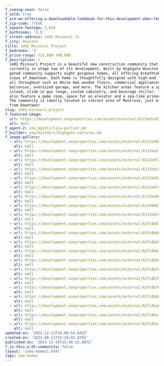 ```yaml
---
f_coming-soon: false
f_sold: true
f_are-we-offering-a-downloadable-lookbook-for-this-development-when-they-submit-their-contact-info: false
f_zip-code: 77006
f_square-footage: 2,644
f_bathrooms: '3.5'
f_street-address: 1402 Missouri St
f_city: Houston
title: 1402 Missouri Project
f_bedrooms: '3'
f_price-range: 715,000-740,000
f_description: >
  1402 Missouri Project is a beautiful new construction community that is
  currently in stage two of its development. Built by Highgate Houston, this
  gated community supports eight gorgeous homes, all offering breathtaking patio
  views of Downtown. Each home is thoughtfully designed with high-end features
  all throughout such as White Oak wooden floors, commercial appliances, two
  balconies, oversized garage, and more. The kitchen areas feature a spacious
  island, slide-in gas range, custom cabinetry, and beverage chiller. The homes
  also feature a game room, space for an elevator and a spa-like primary bath.
  The community is ideally located in vibrant area of Montrose, just minutes
  from Downtown!
slug: 1402-missouri-project
f_featured-image:
  url: https://development.nanproperties.com/assets/external/6113edca259507fc42c08252_living20room201201.jpg
  alt: null
f_agent-2: cms/agents/lisa-peltier.md
f_builder: cms/builders/highgate-ventures.md
f_image-gallery:
  - url: https://development.nanproperties.com/assets/external/6113e96696ee48760b3ba3c1_outside20drone204201.jpg
    alt: null
  - url: https://development.nanproperties.com/assets/external/6113ea1f609a5098ee4ecb1e_second20story203202.jpg
    alt: null
  - url: https://development.nanproperties.com/assets/external/6113e9f2533021694644c242_stairs201201.jpg
    alt: null
  - url: https://development.nanproperties.com/assets/external/6113edc91927bfd36a55e058_kitchen2013201.jpg
    alt: null
  - url: https://development.nanproperties.com/assets/external/6113ed3a41e0e0989b77ee78_primary20bedroom207201.jpg
    alt: null
  - url: https://development.nanproperties.com/assets/external/6113ed7ca1a68fdee4f6e484_primary20bathroom202201.jpg
    alt: null
  - url: https://development.nanproperties.com/assets/external/6113ed60010a7c3490b59041_primary20bedroom201201.jpg
    alt: null
  - url: https://development.nanproperties.com/assets/external/61140b8f5c75f4df86f1ac76_primary20bathroom201201.jpg
    alt: null
  - url: https://development.nanproperties.com/assets/external/6113edc947d26c5165700484_kitchen2015201.jpg
    alt: null
  - url: https://development.nanproperties.com/assets/external/62fc0b67dcdec30b41513e49_dji_0189.jpg
    alt: null
  - url: https://development.nanproperties.com/assets/external/62fc0b68dcdec3c79b51408f_dji_0190.jpg
    alt: null
  - url: https://development.nanproperties.com/assets/external/62fc0b69bec7047fcc9112a3_dji_0188.jpg
    alt: null
  - url: https://development.nanproperties.com/assets/external/62fc0b6abec704f7cb9112f4_dji_0191.jpg
    alt: null
  - url: https://development.nanproperties.com/assets/external/62fc0b6cef59311079e0f357_dji_0192.jpg
    alt: null
  - url: https://development.nanproperties.com/assets/external/62fc0b7dd9c65cd63eef0394_dji_0194.jpg
    alt: null
  - url: https://development.nanproperties.com/assets/external/62fc0b7ecaa60678615673b5_dji_0195.jpg
    alt: null
  - url: https://development.nanproperties.com/assets/external/62fc0b7ed9c65ca3f8ef041c_dji_0196.jpg
    alt: null
  - url: https://development.nanproperties.com/assets/external/62fc0b808435dd69fdaff140_dji_0197.jpg
    alt: null
  - url: https://development.nanproperties.com/assets/external/62fc0ba086fa6796cc3769b8_dji_0201.jpg
    alt: null
  - url: https://development.nanproperties.com/assets/external/62fc0ba1893a39ef8d4c2430_dji_0202.jpg
    alt: null
  - url: https://development.nanproperties.com/assets/external/62fc0ba3dcdec396b4517ce7_dji_0203.jpg
    alt: null
updated-on: '2022-12-13T16:08:54.843Z'
created-on: '2021-08-11T15:34:02.879Z'
published-on: '2023-11-30T22:40:33.987Z'
f_is-this-a-55-community: false
layout: '[new-homes].html'
tags: new-homes
---
```




